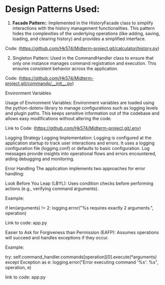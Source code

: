 # Design Patterns Used:


1. **Facade Pattern:**: Implemented in the HistoryFacade class to simplify interactions with the history management functionalities. This pattern hides the complexities of the underlying operations (like adding, saving, loading, and clearing history) and provides a simplified interface.

Code: (https://github.com/Hk574/Midterm-project.git/calculator/history.py)

2. Singleton Pattern: Used in the CommandHandler class to ensure that only one instance manages command registration and execution. This ensures consistent behavior across the application.

Code: (https://github.com/Hk574/Midterm-project.git/commands/__init__.py)

Environment Variables

Usage of Environment Variables: Environment variables are loaded using the python-dotenv library to manage configurations such as logging levels and plugin paths. This keeps sensitive information out of the codebase and allows easy modifications without altering the code.

Link to Code: (https://github.com/Hk574/Midterm-project.git/.env)

Logging Strategy
Logging Implementation: Logging is configured at the application startup to track user interactions and errors. It uses a logging configuration file (logging.conf) or defaults to basic configuration. Log messages provide insights into operational flows and errors encountered, aiding debugging and monitoring.

Error Handling
The application implements two approaches for error handling:

Look Before You Leap (LBYL): Uses condition checks before performing actions (e.g., verifying command arguments).

Example:

if len(arguments) != 2:
    logging.error("%s requires exactly 2 arguments.", operation)

Link to code: app.py

Easier to Ask for Forgiveness than Permission (EAFP): Assumes operations will succeed and handles exceptions if they occur.

Example:

try:
    self.command_handler.commands[operation][0].execute(*arguments)
except Exception as e:
    logging.error("Error executing command '%s': %s", operation, e)

link to code: app.py